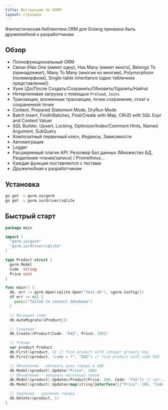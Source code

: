 ```yaml
---
title: Инструкции по GORM
layout: страница
---
```


Фантастическая библиотека ORM для Golang призвана быть дружелюбной к разработчикам.

## Обзор

* Полнофункциональный ORM
* Связи (Has One (имеет одну), Has Many (имеет много), Belongs To (принадлежит), Many To Many (многие ко многим), Polymorphism (полиморфизм), Single-table inheritance (одно табличное представление))
* Хуки (До/После Создать/Сохранить/Обновить/Удалить/Найти)
* Нетерпеливая загрузка с помощью `Preload`, `Joins`
* Транзакции, вложенные транзакции, точки сохранения, откат к сохраненной точке
* Context, Prepared Statement Mode, DryRun Mode
* Batch Insert, FindInBatches, Find/Create with Map, CRUD with SQL Expr and Context Valuer
* SQL Builder, Upsert, Locking, Optimizer/Index/Comment Hints, Named Argument, SubQuery
* Композитный первичный ключ, Индексы, Зависимости
* Автомиграция
* Logger
* Расширяемый плагин API: Резолвер Баз данных (Множество БД, Разделение чтения/записи) / Prometheus...
* Каждая функция поставляется с тестами
* Дружелюбная к разработчикам

## Установка

```sh
go get -u gorm.io/gorm
go get -u gorm.io/driver/sqlite
```

## Быстрый старт

```go
package main

import (
  "gorm.io/gorm"
  "gorm.io/driver/sqlite"
)

type Product struct {
  gorm.Model
  Code  string
  Price uint
}

func main() {
  db, err := gorm.Open(sqlite.Open("test.db"), &gorm.Config{})
  if err != nil {
    panic("failed to connect database")
  }

  // Миграция схем
  db.AutoMigrate(&Product{})

  // Создание
  db.Create(&Product{Code: "D42", Price: 100})

  // Чтение
  var product Product
  db.First(&product, 1) // find product with integer primary key
  db.First(&product, "code = ?", "D42") // find product with code D42

  // Обновление - обновить цену товара в 200
  db.Model(&product).Update("Price", 200)
  // Обновление - обновить несколько полей
  db.Model(&product).Updates(Product{Price: 200, Code: "F42"}) // non-zero fields
  db.Model(&product).Updates(map[string]interface{}{"Price": 200, "Code": "F42"})

  // Удаление - удаление товара
  db.Delete(&product, 1)
}
```
